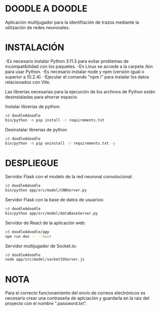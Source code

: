 
# DOODLE A DOODLE
Aplicación multijugador para la identifiación de trazos mediante la utilización de redes neuronales.


# INSTALACIÓN
-Es necesario instalar Python 3.11.3 para evitar problemas de incompatibilidad con los paquetes.
-En Linux se accede a la carpeta /bin para usar Python.
-Es necesario instalar node y npm (versión igual o superior a 10.2.4).
-Ejecutar el comando "npm i" para instalar los datos relacionados con Vite.

Las librerías necesarias para la ejecución de los archivos de Python están desinstaladas para ahorrar espacio.

Instalar librerias de python:
```bash
cd doodleAdoodle
bin/python -m pip install -r requirements.txt 
```
Desinstalar librerias de python
```bash
cd doodleAdoodle
bin/python -m pip uninstall -r requirements.txt -y
```

# DESPLIEGUE
Servidor Flask con el modelo de la red neuronal convolucional:
```bash
cd doodleAdoodle
bin/python app/src/model/CNNServer.py
```

Servidor Flask con la base de datos de usuarios:
```bash
cd doodleAdoodle
bin/python app/src/model/dataBaseServer.py
```

Servidor de React de la aplicación web:
```bash
cd doodleAdoodle/app
npm run dev -- --host
```

Servidor multijugador de Socket.io:
```bash
cd doodleAdoodle
node app/src/model/socketIOServer.js
```


# NOTA
Para el correcto funcionamiento del envío de correos electrónicos es necesario crear una contraseña de aplciación y guardarla en la raiz del proyecto con el nombre ".password.txt".
